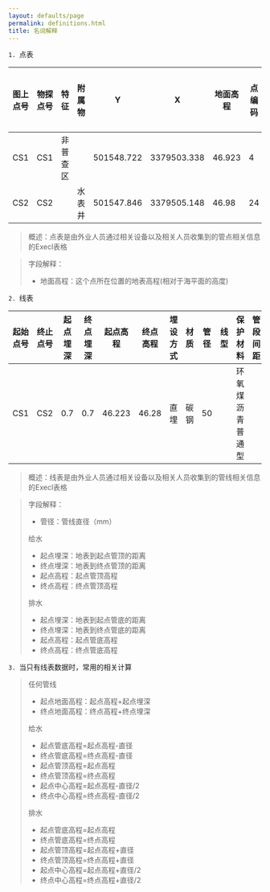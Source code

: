 ```yaml
---
layout: defaults/page
permalink: definitions.html
title: 名词解释
---
```


`1. `点表

| 图上点号    |  物探点号   |  特征   |  附属物   | Y   | X   |  地面高程   |  点编码   |  设备位号   |  图幅号   |  角度   |  是否接边点   |  接边点点号   |  道路名称   |  备注   |
|-----|-----|-----|-----|-----|-----|-----|-----|-----|-----|-----|-----|-----|-----|-----|
|   CS1  |   CS1  |   非普查区  |     |   501548.722  |  3379503.338   |  46.923   |  4   |    |     |     |     |     |   九号路  |     |
|   CS2  |   CS2  |     |  水表井   |   501547.846  |  3379505.148   |  46.98   |  24   |  500FIQ00102,GYGC_500FI00102   |     |     |     |     |   九号路  |     |

>概述：点表是由外业人员通过相关设备以及相关人员收集到的管点相关信息的Execl表格

>字段解释：
>+ 地面高程：这个点所在位置的地表高程(相对于海平面的高度)

`2. `线表

| 起始点号    |  终止点号   |  起点埋深   | 终点埋深 | 起点高程   | 终点高程   |  埋设方式   |  材质   |  管径   |  线型   |  保护材料   |  管段间距   |  管理单位   |  建设年代   |  道路名称   |
|-----|-----|-----|------|-----|-----|-----|-----|-----|-----|-----|-----|-----|-----|-----|
|   CS1  |   CS2  |  0.7   | 0.7  |   46.223  |  46.28   |  直埋   |  碳钢   |  50   |     |  环氧煤沥青普通型   |     |   公用工程  |   2012年  |   九号路  |

>概述：线表是由外业人员通过相关设备以及相关人员收集到的管线相关信息的Execl表格

>字段解释：
>+ 管径：管线直径（mm）  
>
>给水  
>+ 起点埋深：地表到起点管顶的距离  
>+ 终点埋深：地表到终点管顶的距离  
>+ 起点高程：起点管顶高程  
>+ 终点高程：终点管顶高程
>
> 排水
>+ 起点埋深：地表到起点管底的距离
>+ 终点埋深：地表到终点管底的距离
>+ 起点高程：起点管底高程
>+ 终点高程：终点管底高程

`3. `当只有线表数据时，常用的相关计算

> 任何管线
> + 起点地面高程：起点高程+起点埋深
> + 终点地面高程：终点高程+终点埋深
>
> 给水
> + 起点管底高程=起点高程-直径
> + 终点管底高程=终点高程-直径
> + 起点管顶高程=起点高程
> + 终点管顶高程=终点高程
> + 起点中心高程=起点高程-直径/2
> + 终点中心高程=终点高程-直径/2
>
> 排水
> + 起点管底高程=起点高程
> + 终点管底高程=终点高程
> + 起点管顶高程=起点高程+直径
> + 终点管顶高程=终点高程+直径
> + 起点中心高程=起点高程+直径/2
> + 终点中心高程=终点高程+直径/2

